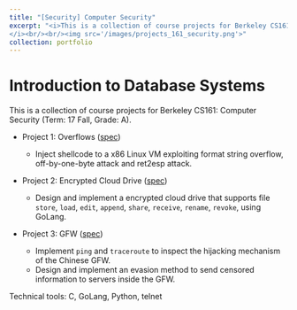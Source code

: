 ```yaml
---
title: "[Security] Computer Security"
excerpt: "<i>This is a collection of course projects for Berkeley CS161: Computer Security (Term: 17 Fall, Grade: A).
</i><br/><br/><img src='/images/projects_161_security.png'>"
collection: portfolio
---
```


Introduction to Database Systems
======

This is a collection of course projects for Berkeley CS161: Computer Security (Term: 17 Fall, Grade: A).
* Project 1: Overflows ([spec](https://ycruan.github.io/files/161_project1_spec.pdf))
  * Inject shellcode to a x86 Linux VM exploiting format string overflow, off-by-one-byte attack and ret2esp attack.

* Project 2: Encrypted Cloud Drive ([spec](https://ycruan.github.io/files/161_project2_spec.pdf))
  * Design and implement a encrypted cloud drive that supports file `store`, `load`, `edit`, `append`, `share`, `receive`, 
  `rename`, `revoke`, using GoLang.

* Project 3: GFW ([spec](https://ycruan.github.io/files/161_project3_spec.pdf))
  * Implement `ping` and `traceroute` to inspect the hijacking mechanism of the Chinese GFW.
  * Design and implement an evasion method to send censored information to servers inside the GFW.

Technical tools: C, GoLang, Python, telnet